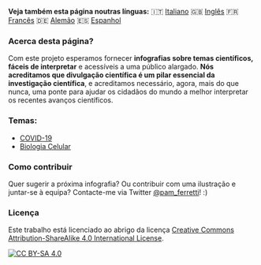 **Veja também esta página noutras línguas:** 🇮🇹 [Italiano](../it/) 🇬🇧 [Inglês](../) 🇫🇷 [Francês](../pt/) 🇩🇪 [Alemão](../de/) 🇪🇸 [Espanhol](../es/)

### Acerca desta página?

Com este projeto esperamos fornecer **infografias sobre temas científicos, fáceis de interpretar** e acessíveis a uma público alargado.
**Nós acreditamos que divulgação científica é um pilar essencial da investigação científica**, e acreditamos necessário,
agora, mais do que nunca, uma ponte para ajudar os cidadãos do mundo a melhor interpretar os recentes avanços científicos.

### Temas:

- [COVID-19](https://easy-infographics.github.io/COVID-19/pt/)
- [Biologia Celular](https://easy-infographics.github.io/Cell_Biology/pt/)


### Como contribuir
 
Quer sugerir a próxima infografia? Ou contribuir com uma ilustração e juntar-se à equipa?
Contacte-me via Twitter [@pam_ferretti](https://twitter.com/pam_ferretti)! :)
 

### Licença

Este trabalho está licenciado ao abrigo da licença
[Creative Commons Attribution-ShareAlike 4.0 International License][cc-by-sa].

[![CC BY-SA 4.0][cc-by-sa-image]][cc-by-sa]

[cc-by-sa]: http://creativecommons.org/licenses/by-sa/4.0/
[cc-by-sa-image]: https://licensebuttons.net/l/by-sa/4.0/88x31.png
[cc-by-sa-shield]: https://img.shields.io/badge/License-CC%20BY--SA%204.0-lightgrey.svg
